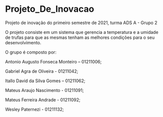 # Projeto_De_Inovacao
Projeto de inovação do primeiro semestre de 2021, turma ADS A - Grupo 2

O projeto consiste em um sistema que gerencia a temperatura e a umidade de trufas para que as mesmas 
tenham as melhores condições para o seu desenvolvimento.

O grupo é composto por:

Antonio Augusto Fonseca Monteiro – 01211006;

Gabriel Agra de Oliveira         - 01211042;

Itallo David da Silva Gomes      – 01211062;

Mateus Araujo Nascimento         - 01211091;

Mateus Ferreira Andrade          - 01211092;

Wesley Paternezi                 - 01211132;

